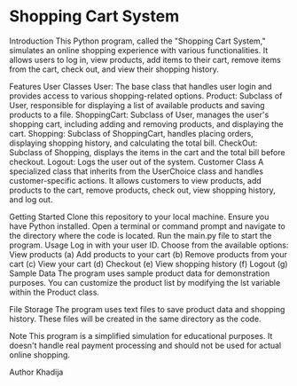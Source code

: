 # Shopping Cart System
Introduction
This Python program, called the "Shopping Cart System," simulates an online shopping experience with various functionalities. 
It allows users to log in, view products, add items to their cart, remove items from the cart, check out, and view their shopping history.

Features
User Classes
User: The base class that handles user login and provides access to various shopping-related options.
Product: Subclass of User, responsible for displaying a list of available products and saving products to a file.
ShoppingCart: Subclass of User, manages the user's shopping cart, including adding and removing products, and displaying the cart.
Shopping: Subclass of ShoppingCart, handles placing orders, displaying shopping history, and calculating the total bill.
CheckOut: Subclass of Shopping, displays the items in the cart and the total bill before checkout.
Logout: Logs the user out of the system.
Customer Class
A specialized class that inherits from the UserChoice class and handles customer-specific actions. 
It allows customers to view products, add products to the cart, remove products, check out, view shopping history, and log out.

Getting Started
Clone this repository to your local machine.
Ensure you have Python installed.
Open a terminal or command prompt and navigate to the directory where the code is located.
Run the main.py file to start the program.
Usage
Log in with your user ID.
Choose from the available options:
View products (a)
Add products to your cart (b)
Remove products from your cart (c)
View your cart (d)
Checkout (e)
View shopping history (f)
Logout (g)
Sample Data
The program uses sample product data for demonstration purposes. You can customize the product list by modifying the lst variable within the Product class.

File Storage
The program uses text files to save product data and shopping history. These files will be created in the same directory as the code.

Note
This program is a simplified simulation for educational purposes. It doesn't handle real payment processing and should not be used for actual online shopping.

Author
Khadija

